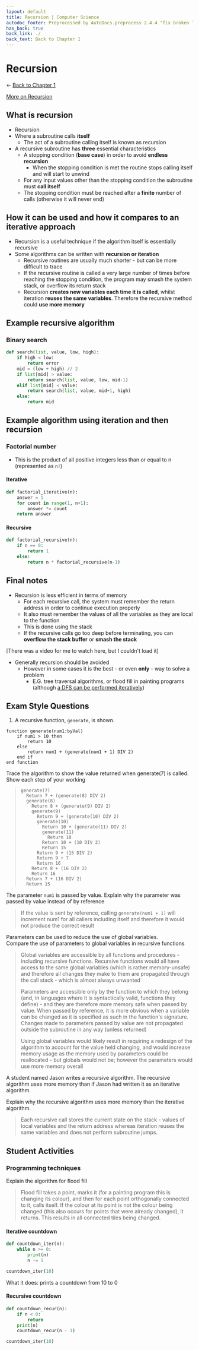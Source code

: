 ```yaml
---
layout: default
title: Recursion | Computer Science
autodoc_footer: Preprocessed by AutoDocs.preprocess 2.4.4 "fix broken link for 'C' filetype" ⓒ Starwort, 2020
has_back: true
back_link: ./
back_text: Back to Chapter 1
---
```


# Recursion

← [Back to Chapter 1](./index.html)

[More on Recursion](./recursion.html)

## What is recursion

- Recursion
- Where a subroutine calls **itself**
  - The act of a subroutine calling itself is known as recursion
- A recursive subroutine has **three** essential characteristics
  - A stopping condition (**base case**) in order to avoid **endless recursion**
    - When the stopping condition is met the routine stops calling itself and will start to unwind
  - For any input values other than the stopping condition the subroutine must **call itself**
  - The stopping condition must be reached after a **finite** number of calls (otherwise it will never end)

## How it can be used and how it compares to an iterative approach

- Recursion is a useful technique if the algorithm itself is essentially recursive
- Some algorithms can be written with **recursion or iteration**
  - Recursive routines are usually much shorter - but can be more difficult to trace
  - If the recursive routine is called a very large number of times before reaching the stopping condition, the program may smash the system stack, or overflow its return stack
  - Recursion **creates new variables each time it is called**, whilst iteration **reuses the same variables**. Therefore the recursive method could **use more memory**

## Example recursive algorithm

### Binary search

```py
def search(list, value, low, high):
    if high < low:
        return error
    mid = (low + high) // 2
    if list[mid] > value:
        return search(list, value, low, mid-1)
    elif list[mid] < value:
        return search(list, value, mid+1, high)
    else:
        return mid
```

## Example algorithm using iteration and then recursion

### Factorial number

- This is the product of all positive integers less than or equal to n (represented as `n!`)

#### Iterative

```py
def factorial_iterative(n):
    answer = 1
    for count in range(1, n+1):
        answer *= count
    return answer
```

#### Recursive

```py
def factorial_recursive(n):
    if n == 0:
        return 1
    else:
        return n * factorial_recursive(n-1)
```

## Final notes

- Recursion is less efficient in terms of memory
  - For each recursive call, the system must remember the return address in order to continue execution properly
  - It also must remember the values of all the variables as they are local to the function
  - This is done using the stack
  - If the recursive calls go too deep before terminating, you can **overflow the stack buffer** or **smash the stack**

[There was a video for me to watch here, but I couldn't load it]

- Generally recursion should be avoided
  - However in some cases it is the best - or even **only** - way to solve a problem
    - E.G. tree traversal algorithms, or flood fill in painting programs (although [a DFS can be performed iteratively](https://github.com/Starwort/advent-of-code-2019/blob/master/day20.py#L218-L243))

## Exam Style Questions

1. A recursive function, `generate`, is shown.

  ```psc
  function generate(num1:byVal)
      if num1 > 10 then
          return 10
      else
          return num1 + (generate(num1 + 1) DIV 2)
      end if
  end function
  ```

  Trace the algorithm to show the value returned when generate(7) is called. Show each step of your working

  > ```trace
  > generate(7)
  >   Return 7 + (generate(8) DIV 2)
  >   generate(8)
  >     Return 8 + (generate(9) DIV 2)
  >     generate(9)
  >       Return 9 + (generate(10) DIV 2)
  >       generate(10)
  >         Return 10 + (generate(11) DIV 2)
  >         generate(11)
  >           Return 10
  >         Return 10 + (10 DIV 2)
  >         Return 15
  >       Return 9 + (15 DIV 2)
  >       Return 9 + 7
  >       Return 16
  >     Return 8 + (16 DIV 2)
  >     Return 16
  >   Return 7 + (16 DIV 2)
  >   Return 15
  > ```

  The parameter `num1` is passed by value.
  Explain why the parameter was passed by value instead of by reference

  > If the value is sent by reference, calling `generate(num1 + 1)` will increment num1 for all callers including itself and therefore it would not produce the correct result

  Parameters can be used to reduce the use of global variables.  
  Compare the use of parameters to global variables in recursive functions

  > Global variables are accessible by all functions and procedures - including recursive functions. Recursive functions would all have access to the same global variables (which is rather memory-unsafe) and therefore all changes they make to them are propagated through the call stack - which is almost always unwanted
  >
  > Parameters are accessible only by the function to which they belong (and, in languages where it is syntactically valid, functions they define) - and they are therefore more memory safe when passed by value. When passed by reference, it is more obvious when a variable can be changed as it is specified as such in the function's signature. Changes made to parameters passed by value are not propagated outside the subroutine in any way (unless returned)
  >
  > Using global variables would likely result in requiring a redesign of the algorithm to account for the value held changing, and would increase memory usage as the memory used by parameters could be reallocated - but globals would not be; however the parameters would use more memory overall

  A student named Jason writes a recursive algorithm. The recursive algorithm uses more memory than if Jason had written it as an iterative algorithm.

  Explain why the recursive algorithm uses more memory than the iterative algorithm.

  > Each recursive call stores the current state on the stack - values of local variables and the return address whereas iteration reuses the same variables and does not perform subroutine jumps.

## Student Activities

### Programming techniques

Explain the algorithm for flood fill

> Flood fill takes a point, marks it (for a painting program this is changing its colour), and then for each point orthogonally connected to it, calls itself. If the colour at its point is not the colour being changed (this also occurs for points that were already changed), it returns. This results in all connected tiles being changed.

#### Iterative countdown

```py
def countdown_iter(n):
    while n >= 0:
        print(n)
        n -= 1

countdown_iter(10)
```

What it does: prints a countdown from 10 to 0

#### Recursive countdown

```py
def countdown_recur(n):
    if n < 0:
        return
    print(n)
    countdown_recur(n - 1)

countdown_iter(10)
```

